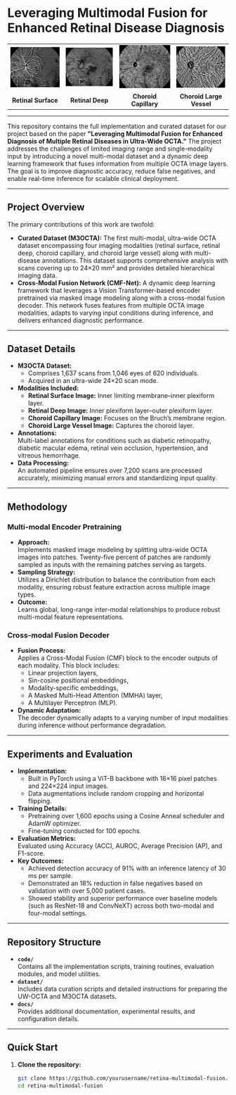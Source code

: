 # Leveraging Multimodal Fusion for Enhanced Retinal Disease Diagnosis

<!-- Images for the Four Modalities -->
<table>
  <tr>
    <td align="center"><img src="retinal_surface.png" alt="Retinal Surface Image" width="200"/></td>
    <td align="center"><img src="retinal_deep.png" alt="Retinal Deep Image" width="200"/></td>
    <td align="center"><img src="choroid_capillary.png" alt="Choroid Capillary Image" width="200"/></td>
    <td align="center"><img src="choroid_large_vessel.png" alt="Choroid Large Vessel Image" width="200"/></td>
  </tr>
  <tr>
    <td align="center"><b>Retinal Surface</b></td>
    <td align="center"><b>Retinal Deep</b></td>
    <td align="center"><b>Choroid Capillary</b></td>
    <td align="center"><b>Choroid Large Vessel</b></td>
  </tr>
</table>

---

This repository contains the full implementation and curated dataset for our project based on the paper **"Leveraging Multimodal Fusion for Enhanced Diagnosis of Multiple Retinal Diseases in Ultra-Wide OCTA."** The project addresses the challenges of limited imaging range and single-modality input by introducing a novel multi-modal dataset and a dynamic deep learning framework that fuses information from multiple OCTA image layers. The goal is to improve diagnostic accuracy, reduce false negatives, and enable real-time inference for scalable clinical deployment.

---

## Project Overview

The primary contributions of this work are twofold:
- **Curated Dataset (M3OCTA):** The first multi-modal, ultra-wide OCTA dataset encompassing four imaging modalities (retinal surface, retinal deep, choroid capillary, and choroid large vessel) along with multi-disease annotations. This dataset supports comprehensive analysis with scans covering up to 24×20 mm² and provides detailed hierarchical imaging data.
- **Cross-Modal Fusion Network (CMF-Net):** A dynamic deep learning framework that leverages a Vision Transformer-based encoder pretrained via masked image modeling along with a cross-modal fusion decoder. This network fuses features from multiple OCTA image modalities, adapts to varying input conditions during inference, and delivers enhanced diagnostic performance.

---

## Dataset Details

- **M3OCTA Dataset:**  
  - Comprises 1,637 scans from 1,046 eyes of 620 individuals.
  - Acquired in an ultra-wide 24×20 scan mode.
- **Modalities Included:**
  - **Retinal Surface Image:** Inner limiting membrane–inner plexiform layer.
  - **Retinal Deep Image:** Inner plexiform layer–outer plexiform layer.
  - **Choroid Capillary Image:** Focuses on the Bruch’s membrane region.
  - **Choroid Large Vessel Image:** Captures the choroid layer.
- **Annotations:**  
  Multi-label annotations for conditions such as diabetic retinopathy, diabetic macular edema, retinal vein occlusion, hypertension, and vitreous hemorrhage.
- **Data Processing:**  
  An automated pipeline ensures over 7,200 scans are processed accurately, minimizing manual errors and standardizing input quality.

---

## Methodology

### Multi-modal Encoder Pretraining
- **Approach:**  
  Implements masked image modeling by splitting ultra-wide OCTA images into patches. Twenty-five percent of patches are randomly sampled as inputs with the remaining patches serving as targets.
- **Sampling Strategy:**  
  Utilizes a Dirichlet distribution to balance the contribution from each modality, ensuring robust feature extraction across multiple image types.
- **Outcome:**  
  Learns global, long-range inter-modal relationships to produce robust multi-modal feature representations.

### Cross-modal Fusion Decoder
- **Fusion Process:**  
  Applies a Cross-Modal Fusion (CMF) block to the encoder outputs of each modality. This block includes:
  - Linear projection layers,
  - Sin-cosine positional embeddings,
  - Modality-specific embeddings,
  - A Masked Multi-Head Attention (MMHA) layer,
  - A Multilayer Perceptron (MLP).
- **Dynamic Adaptation:**  
  The decoder dynamically adapts to a varying number of input modalities during inference without performance degradation.

---

## Experiments and Evaluation

- **Implementation:**  
  - Built in PyTorch using a ViT-B backbone with 16×16 pixel patches and 224×224 input images.
  - Data augmentations include random cropping and horizontal flipping.
- **Training Details:**
  - Pretraining over 1,600 epochs using a Cosine Anneal scheduler and AdamW optimizer.
  - Fine-tuning conducted for 100 epochs.
- **Evaluation Metrics:**  
  Evaluated using Accuracy (ACC), AUROC, Average Precision (AP), and F1-score.
- **Key Outcomes:**
  - Achieved detection accuracy of 91% with an inference latency of 30 ms per sample.
  - Demonstrated an 18% reduction in false negatives based on validation with over 5,000 patient cases.
  - Showed stability and superior performance over baseline models (such as ResNet-18 and ConvNeXT) across both two-modal and four-modal settings.

---

## Repository Structure

- **`code/`**  
  Contains all the implementation scripts, training routines, evaluation modules, and model utilities.
- **`dataset/`**  
  Includes data curation scripts and detailed instructions for preparing the UW-OCTA and M3OCTA datasets.
- **`docs/`**  
  Provides additional documentation, experimental results, and configuration details.

---

## Quick Start

1. **Clone the repository:**
   ```bash
   git clone https://github.com/yourusername/retina-multimodal-fusion.git
   cd retina-multimodal-fusion

